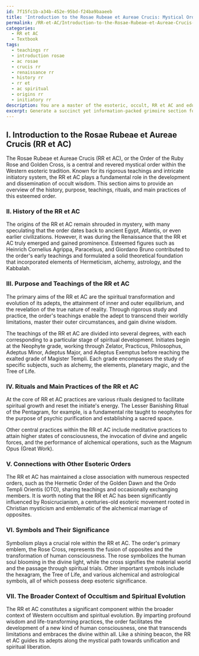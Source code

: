 ```yaml
---
id: 7f15fc1b-a34b-452e-95bd-f24ba9baaeeb
title: 'Introduction to the Rosae Rubeae et Aureae Crucis: Mystical Order'
permalink: /RR-et-AC/Introduction-to-the-Rosae-Rubeae-et-Aureae-Crucis-Mystical-Order/
categories:
  - RR et AC
  - Textbook
tags:
  - teachings rr
  - introduction rosae
  - ac rosae
  - crucis rr
  - renaissance rr
  - history rr
  - rr et
  - ac spiritual
  - origins rr
  - initiatory rr
description: You are a master of the esoteric, occult, RR et AC and education, you have written many textbooks on the subject in ways that provide students with rich and deep understanding of the subject. You are being asked to write textbook-like sections on a topic and you do it with full context, explainability, and reliability in accuracy to the true facts of the topic at hand, in a textbook style that a student would easily be able to learn from, in a rich, engaging, and contextual way. Always include relevant context (such as formulas and history), related concepts, and in a way that someone can gain deep insights from.
excerpt: Generate a succinct yet information-packed grimoire section focused on the Rosae Rubeae et Aureae Crucis (RR et AC), a key mystical order within the Western esoteric tradition. In this section, detail the history, purpose, teachings, rituals, and main practices of RR et AC, concentrating on important aspects that would be essential for a student to gain a deep understanding and mastery. Discuss the connections to other esoteric orders, the significance of symbols, and the role that RR et AC plays in the broader context of occultism and spiritual evolution.
---
```

## I. Introduction to the Rosae Rubeae et Aureae Crucis (RR et AC)

The Rosae Rubeae et Aureae Crucis (RR et AC), or the Order of the Ruby Rose and Golden Cross, is a central and revered mystical order within the Western esoteric tradition. Known for its rigorous teachings and intricate initiatory system, the RR et AC plays a fundamental role in the development and dissemination of occult wisdom. This section aims to provide an overview of the history, purpose, teachings, rituals, and main practices of this esteemed order.

### II. History of the RR et AC

The origins of the RR et AC remain shrouded in mystery, with many speculating that the order dates back to ancient Egypt, Atlantis, or even earlier civilizations. However, it was during the Renaissance that the RR et AC truly emerged and gained prominence. Esteemed figures such as Heinrich Cornelius Agrippa, Paracelsus, and Giordano Bruno contributed to the order's early teachings and formulated a solid theoretical foundation that incorporated elements of Hermeticism, alchemy, astrology, and the Kabbalah.

### III. Purpose and Teachings of the RR et AC

The primary aims of the RR et AC are the spiritual transformation and evolution of its adepts, the attainment of inner and outer equilibrium, and the revelation of the true nature of reality. Through rigorous study and practice, the order's teachings enable the adept to transcend their worldly limitations, master their outer circumstances, and gain divine wisdom.

The teachings of the RR et AC are divided into several degrees, with each corresponding to a particular stage of spiritual development. Initiates begin at the Neophyte grade, working through Zelator, Practicus, Philosophus, Adeptus Minor, Adeptus Major, and Adeptus Exemptus before reaching the exalted grade of Magister Templi. Each grade encompasses the study of specific subjects, such as alchemy, the elements, planetary magic, and the Tree of Life.

### IV. Rituals and Main Practices of the RR et AC

At the core of RR et AC practices are various rituals designed to facilitate spiritual growth and reset the initiate's energy. The Lesser Banishing Ritual of the Pentagram, for example, is a fundamental rite taught to neophytes for the purpose of psychic purification and establishing a sacred space.

Other central practices within the RR et AC include meditative practices to attain higher states of consciousness, the invocation of divine and angelic forces, and the performance of alchemical operations, such as the Magnum Opus (Great Work).

### V. Connections with Other Esoteric Orders

The RR et AC has maintained a close association with numerous respected orders, such as the Hermetic Order of the Golden Dawn and the Ordo Templi Orientis (OTO), sharing teachings and occasionally exchanging members. It is worth noting that the RR et AC has been significantly influenced by Rosicrucianism, a centuries-old esoteric movement rooted in Christian mysticism and emblematic of the alchemical marriage of opposites.

### VI. Symbols and Their Significance

Symbolism plays a crucial role within the RR et AC. The order's primary emblem, the Rose Cross, represents the fusion of opposites and the transformation of human consciousness. The rose symbolizes the human soul blooming in the divine light, while the cross signifies the material world and the passage through spiritual trials. Other important symbols include the hexagram, the Tree of Life, and various alchemical and astrological symbols, all of which possess deep esoteric significance.

### VII. The Broader Context of Occultism and Spiritual Evolution

The RR et AC constitutes a significant component within the broader context of Western occultism and spiritual evolution. By imparting profound wisdom and life-transforming practices, the order facilitates the development of a new kind of human consciousness, one that transcends limitations and embraces the divine within all. Like a shining beacon, the RR et AC guides its adepts along the mystical path towards unification and spiritual liberation.
